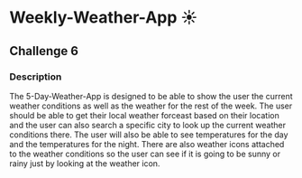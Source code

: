 # Weekly-Weather-App ☀️
## Challenge 6

### Description
The 5-Day-Weather-App is designed to be able to show the user the current weather conditions as well as the weather for the rest of the week. The user should be able to get their local weather forceast based on their location and the user can also search a specific city to look up the current weather conditions there. The user will also be able to see temperatures for the day and the temperatures for the night. There are also weather icons attached to the weather conditions so the user can see if it is going to be sunny or rainy just by looking at the weather icon.
